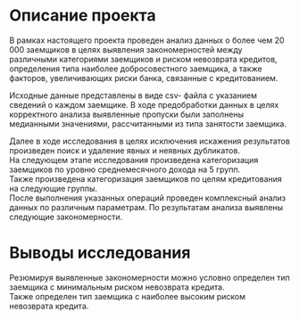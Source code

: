 # Описание проекта
В рамках настоящего проекта проведен анализ данных о более чем 20 000 заемщиков в целях выявления закономерностей между различными категориями заемщиков и риском невозврата кредитов, определения типа наиболее добросовестного заемщика, а также факторов, увеличивающих риски банка, связанные с кредитованием.  

Исходные данные представлены в виде csv- файла с указанием  сведений о каждом заемщике. В ходе предобработки данных в целях корректного анализа выявленные пропуски были заполнены медианными значениями, рассчитанными из типа занятости заемщика.  

Далее в ходе исследования в целях исключения искажения результатов произведен поиск и удаление явных и неявных дубликатов.  
На следующем этапе исследования произведена категоризация заемщиков по уровню среднемесячного дохода на 5 групп.  
Также произведена категоризация заемщиков по целям кредитования на следующие группы.  
После выполнения указанных операций проведен комплексный анализ данных по различным параметрам. По результатам анализа выявлены следующие закономерности.  

# Выводы исследования  
Резюмируя выявленные закономерности можно условно определен тип заемщика с минимальным риском невозврата кредита.  
Также определен тип заемщика с наиболее высоким риском невозврата кредита.
